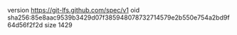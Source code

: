 version https://git-lfs.github.com/spec/v1
oid sha256:85e8aac9539b3429d07f385948078732714579e2b550e754a2bd9f64d56f2f2d
size 1429
